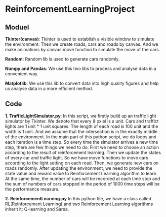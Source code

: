 # ReinforcementLearningProject

## Moduel

**Tkinter(canvas)**: Tkinter is used to establish a visible window to simulate the environment. Then we create roads, cars and roads by canvas. And we make animations by canvas.move function to simulate the move of the cars.

**Random**: Random lib is used to generate cars randomly.

**Numpy and Pandas**: We use this two libs to process and analyse data in a convenient way.

**Matplotlib**: We use this lib to convert data into high quality figures and help us analyse data in a more efficient method.

## Code
**1. TrafficLightSimulator.py**: In this script, we firstly build up an traffic light simulator by Tkinter. We denote that every 8 pxiel is a unit. Cars and traffict lights are 1 unit * 1 unit squares. The length of each road is 100 unit and the width is 1 unit. And we assume that the intersection is in the exactly middle of the environment. In the main part of this python script, we do loops and each iteration is a time step. So every time the simulator arrives a new time step, there are few things we need to do. First we need to choose an action according to the result of reinforcement learning. Then we update the states of every car and traffic light. So we have move functions to move cars according to the light setting on each road. Then, we generate new cars on roads randomly. After updating the environment, we need to provide the state value and reward value to Reinforcement Learning algorithm to learn. At the same time, the number of cars will be recorded at each time step and the sum of numbers of cars stopped in the period of 1000 time steps will be the performance measure.


**2. ReinforcementLearning.py**
In this python file, we have a class called RL(Reinforcement Learning) and two Reinforcement Learning algorithms inherit it: Q-learning and Sarsa.
